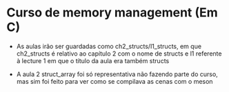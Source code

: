 # Curso de memory management (Em C)

- As aulas irão ser guardadas como ch2_structs/l1_structs, em que ch2_structs é relativo ao capítulo 2 com o nome de structs e l1 referente à lecture 1 em que o título da aula era também structs

- A aula 2 struct_array foi só representativa não fazendo parte do curso, mas sim foi feito para ver como se compilava as cenas com o meson
